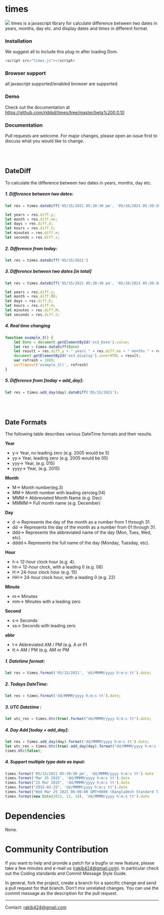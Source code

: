 # times

<img src="https://coders-destination.blogspot.com/favicon.ico" />  
times is a javascript library for calculate difference between two dates in years, months, day etc. and display dates and times in different format.

### Installation
We suggest all to include this plug-in after loading Dom.


```javascript
<script src="times.js"></script>
```

### Browser support
all javascript supported/enabled browser are supported.

### Demo
Check out the documentation at https://github.com/rkbbd/times/tree/master/beta%200.0.10

### Documentation
Pull requests are welcome. For major changes, please open an issue first to discuss what you would like to change.


<br><br>
## DateDiff
To calculate the difference between two dates in years, months, day etc.


##### 1. Difference between two dates:
```javascript
let res = times.dateDiff('05/15/2021 05:30:30 pm', '05/16/2021 05:30:30 pm')

let years = res.diff.y;
let month = res.diff.mo; 
let days = res.diff.d;
let hours = res.diff.h;
let minutes = res.diff.m; 
let seconds = res.diff.s;
```

##### 2. Difference from today:
```javascript
let res = times.dateDiff('05/15/2021')
```


##### 3. Difference between two dates [in total]
```javascript
let res = times.dateDiff('05/15/2021 05:30:30 pm', '05/16/2021 05:30:30 pm')

let years = res.diff.y;
let month = res.diff.MO; 
let days = res.diff.D;
let hours = res.diff.H;
let minutes = res.diff.M; 
let seconds = res.diff.S;
```

##### 4. Real time changing
```javascript
function example_3() {
    let Date = document.getElementById('ex3_Date').value;
    let res = times.dateDiff(Date)
    let result = res.diff.y + " years " + res.diff.mo + " months " + res.diff.d + " days " + res.diff.h + " hours " + res.diff.m + " minutes " + + res.diff.s + " seconds.";
    document.getElementById('ex3_display').innerHTML = result;
    var refresh = 1000;
    setTimeout('example_3()', refresh)
}
```

##### 5. Difference from [today + add_day]:
```javascript
let res = times.add_day(day).dateDiff('05/15/2021');
```

<br><br>

## Date Formats
The following table describes various DateTime formats and their results.

**Year**
- y-> Year, no leading zero (e.g. 2005 would be 5)
- yy-> Year, leading zero (e.g. 2005 would be 05)
- yyy-> Year, (e.g. 015)
- yyyy-> Year, (e.g. 2015)

**Month**
- M-> Month number(eg.3)
- MM-> Month number with leading zero(eg.04)
- MMM-> Abbreviated Month Name (e.g. Dec)
- MMMM-> Full month name (e.g. December)

**Day**
- d -> Represents the day of the month as a number from 1 through 31.
- dd -> Represents the day of the month as a number from 01 through 31.
- ddd-> Represents the abbreviated name of the day (Mon, Tues, Wed, etc).
- dddd-> Represents the full name of the day (Monday, Tuesday, etc).

**Hour**
- h-> 12-hour clock hour (e.g. 4).
- hh-> 12-hour clock, with a leading 0 (e.g. 06)
- H-> 24-hour clock hour (e.g. 15)
- HH-> 24-hour clock hour, with a leading 0 (e.g. 22)

**Minute**
- m-> Minutes
- mm-> Minutes with a leading zero

**Second**
- s-> Seconds
- ss-> Seconds with leading zero

**abbr**
- t-> Abbreviated AM / PM (e.g. A or P)
- tt-> AM / PM (e.g. AM or PM

##### 1. Datetime format:
```javascript
let res = times.format('05/15/2021', 'dd/MMMM/yyyy h:m:s tt').date;
```
##### 2. Todays DateTime:
```javascript
let res = times.format('dd/MMMM/yyyy h:m:s tt').date;
```
##### 3. UTC Datetime :
```javascript
let utc_res = times.Utc(true).format("dd/MMMM/yyyy h:m:s tt").date;
```
##### 4. Day Add [today + add_day]:
```javascript
let res = times.add_day(day).format('dd/MMMM/yyyy h:m:s tt').date;
let utc_res = times.Utc(true).add_day(day).format("dd/MMMM/yyyy h:m:s tt").date; //Utc time set globally
times.Utc(false);
```
##### 4. Support multiple type date as input:
```javascript
times.format('05/15/2021 05:30:30 pm', 'dd/MMMM/yyyy h:m:s tt').date
times.format('Mar 25 2015', 'dd/MMMM/yyyy h:m:s tt').date
times.format("25 Mar 2015", 'dd/MMMM/yyyy h:m:s tt').date
times.format("2015-03-25", 'dd/MMMM/yyyy h:m:s tt').date
times.format("Wed Mar 25 2021 06:00:00 GMT+0600 (Bangladesh Standard Time)", 'dd/MMMM/yyyy h:m:s tt').date
times.format(new Date(2011, 11, 18), 'dd/MMMM/yyyy h:m:s tt').date
```

Dependencies 
==========
None.

Community Contribution
==========
If you want to help and provide a patch for a bugfix or new feature, please take a few minutes and e-mail us (rakib424@gmail.com). In particular check out the Coding standards and Commit Message Style Guide.

In general, fork the project, create a branch for a specific change and send a pull request for that branch. Don't mix unrelated changes. You can use the commit message as the description for the pull request.


------
Contact: [rakib424@gmail.com](mailto:rakib424@gmail.com)
